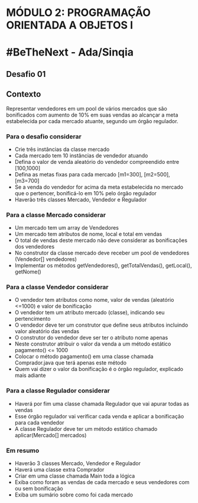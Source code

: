 # MÓDULO 2:  PROGRAMAÇÃO ORIENTADA A OBJETOS I 
# #BeTheNext - Ada/Sinqia
## Desafio 01

## Contexto
Representar vendedores em um pool de vários mercados que são bonificados com aumento de 10% em suas vendas ao alcançar a meta estabelecida por cada mercado atuante, segundo um órgão regulador.

### Para o desafio considerar
- Crie três instâncias da classe mercado
- Cada mercado tem 10 instâncias de vendedor atuando
- Defina o valor de venda aleatório do vendedor compreendido entre [100,1000]
- Defina as metas fixas para cada mercado [m1=300], [m2=500], [m3=700]
- Se a venda do vendedor for acima da meta estabelecida no mercado que o pertencer, bonificá-lo em 10% pelo órgão regulador
- Haverão três classes Mercado, Vendedor e Regulador

### Para a classe Mercado considerar
- Um mercado tem um array de Vendedores
- Um mercado tem atributos de nome, local e total em vendas 
- O total de vendas deste mercado não deve considerar as bonificações dos vendedores
- No construtor da classe mercado deve receber um pool de vendedores (Vendedor[] vendedores)
- Implementar os métodos getVendedores(), getTotalVendas(), getLocal(), getNome()

### Para a classe Vendedor considerar
- O vendedor tem atributos como nome, valor de vendas (aleatório <=1000) e valor de bonificação
- O vendedor tem um atributo mercado (classe), indicando seu pertencimento
- O vendedor deve ter um construtor que define seus atributos incluindo valor aleatório das vendas
- O construtor do vendedor deve ser ter o atributo nome apenas
- Neste construtor atribuir o valor da venda a um método estático pagamento() <= 1000
- Colocar o método pagamento() em uma classe chamada Comprador.java que terá apenas este método
- Quem vai dizer o valor da bonificação é o órgão regulador, explicado mais adiante

### Para a classe Regulador considerar
- Haverá por fim uma classe chamada Regulador que vai apurar todas as vendas 
- Esse órgão regulador vai verificar cada venda e aplicar a bonificação para cada vendedor
- A classe Regulador deve ter um método estático chamado aplicar(Mercado[] mercados)

### Em resumo
- Haverão 3 classes Mercado, Vendedor e Regulador
- Haverá uma classe extra Comprador
- Criar em uma classe chamada Main toda a lógica
- Exiba como foram as vendas de cada mercado e seus vendedores com ou sem bonificação
- Exiba um sumário sobre como foi cada mercado
